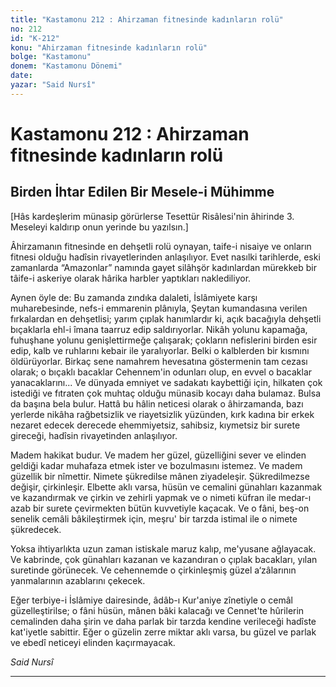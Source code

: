 ```yaml
---
title: "Kastamonu 212 : Ahirzaman fitnesinde kadınların rolü"
no: 212
id: "K-212"
konu: "Ahirzaman fitnesinde kadınların rolü"
bolge: "Kastamonu"
donem: "Kastamonu Dönemi"
date: 
yazar: "Said Nursî"
---
```


# Kastamonu 212 : Ahirzaman fitnesinde kadınların rolü

## Birden İhtar Edilen Bir Mesele-i Mühimme

<p class="takdim">[Hâs kardeşlerim münasip görürlerse Tesettür Risâlesi'nin âhirinde 3. Meseleyi kaldırıp onun yerinde bu yazılsın.]</p>

Âhirzamanın fitnesinde en dehşetli rolü oynayan, taife-i nisaiye ve onların fitnesi olduğu hadîsin rivayetlerinden anlaşılıyor. Evet nasılki tarihlerde, eski zamanlarda “Amazonlar” namında gayet silâhşör kadınlardan mürekkeb bir tâife-i askeriye olarak hârika harbler yaptıkları naklediliyor.

Aynen öyle de: Bu zamanda zındıka dalaleti, İslâmiyete karşı muharebesinde, nefs-i emmarenin plânıyla, Şeytan kumandasına verilen fırkalardan en dehşetlisi; yarım çıplak hanımlardır ki, açık bacağıyla dehşetli bıçaklarla ehl-i îmana taarruz edip saldırıyorlar. Nikâh yolunu kapamağa, fuhuşhane yolunu genişlettirmeğe çalışarak; çokların nefislerini birden esir edip, kalb ve ruhlarını kebair ile yaralıyorlar. Belki o kalblerden bir kısmını öldürüyorlar. Birkaç sene namahrem hevesatına göstermenin tam cezası olarak; o bıçaklı bacaklar Cehennem'in odunları olup, en evvel o bacaklar yanacaklarını... Ve dünyada emniyet ve sadakatı kaybettiği için, hilkaten çok istediği ve fıtraten çok muhtaç olduğu münasib kocayı daha bulamaz. Bulsa da başına bela bulur. Hattâ bu hâlin neticesi olarak o âhirzamanda, bazı yerlerde nikâha rağbetsizlik ve riayetsizlik yüzünden, kırk kadına bir erkek nezaret edecek derecede ehemmiyetsiz, sahibsiz, kıymetsiz bir surete gireceği, hadîsin rivayetinden anlaşılıyor.

Madem hakikat budur. Ve madem her güzel, güzelliğini sever ve elinden geldiği kadar muhafaza etmek ister ve bozulmasını istemez. Ve madem güzellik bir nîmettir. Nimete şükredilse mânen ziyadeleşir. Şükredilmezse değişir, çirkinleşir. Elbette aklı varsa, hüsün ve cemalini günahları kazanmak ve kazandırmak ve çirkin ve zehirli yapmak ve o nimeti küfran ile medar-ı azab bir surete çevirmekten bütün kuvvetiyle kaçacak. Ve o fâni, beş-on senelik cemâli bâkileştirmek için, meşru' bir tarzda istimal ile o nimete şükredecek.

Yoksa ihtiyarlıkta uzun zaman istiskale maruz kalıp, me'yusane ağlayacak. Ve kabrinde, çok günahları kazanan ve kazandıran o çıplak bacakları, yılan suretinde görünecek. Ve cehennemde o çirkinleşmiş güzel a‘zâlarının yanmalarının azablarını çekecek.

Eğer terbiye-i İslâmiye dairesinde, âdâb-ı Kur'aniye zînetiyle o cemâl güzelleştirilse; o fâni hüsün, mânen bâki kalacağı ve Cennet'te hûrilerin cemalinden daha şirin ve daha parlak bir tarzda kendine verileceği hadîste kat'iyetle sabittir. Eğer o güzelin zerre miktar aklı varsa, bu güzel ve parlak ve ebedî neticeyi elinden kaçırmayacak.

*Said Nursî*

***
